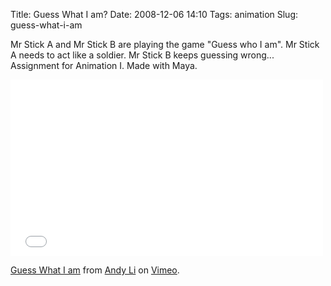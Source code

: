 Title: Guess What I am?
Date: 2008-12-06 14:10
Tags: animation
Slug: guess-what-i-am

Mr Stick A and Mr Stick B are playing the game "Guess who I am". Mr
Stick A needs to act like a soldier. Mr Stick B keeps guessing wrong...  
Assignment for Animation I. Made with Maya.

<iframe src="//player.vimeo.com/video/2438621" width="500" height="282" frameborder="0" webkitallowfullscreen mozallowfullscreen allowfullscreen></iframe> <p><a href="http://vimeo.com/2438621">Guess What I am</a> from <a href="http://vimeo.com/andyli">Andy Li</a> on <a href="https://vimeo.com">Vimeo</a>.</p>